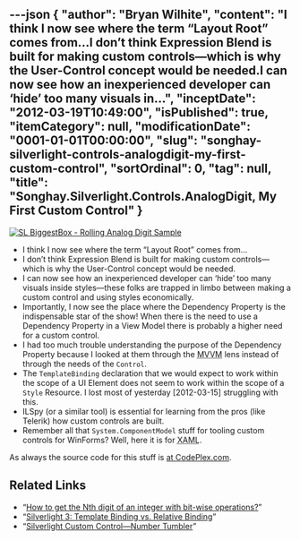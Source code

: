 ---json
{
  "author": "Bryan Wilhite",
  "content": "I think I now see where the term “Layout Root” comes from…I don’t think Expression Blend is built for making custom controls—which is why the User-Control concept would be needed.I can now see how an inexperienced developer can ‘hide’ too many visuals in...",
  "inceptDate": "2012-03-19T10:49:00",
  "isPublished": true,
  "itemCategory": null,
  "modificationDate": "0001-01-01T00:00:00",
  "slug": "songhay-silverlight-controls-analogdigit-my-first-custom-control",
  "sortOrdinal": 0,
  "tag": null,
  "title": "Songhay.Silverlight.Controls.AnalogDigit, My First Custom Control"
}
---

[<img alt="SL BiggestBox - Rolling Analog Digit Sample" src="http://farm8.staticflickr.com/7067/6997315441_279bb52ef1.jpg">](http://wordwalkingstick.com/silverlightbiggestbox/ "SL BiggestBox - Rolling Analog Digit Sample")

*   I think I now see where the term “Layout Root” comes from…
*   I don’t think Expression Blend is built for making custom controls—which is why the User-Control concept would be needed.
*   I can now see how an inexperienced developer can ‘hide’ too many visuals inside styles—these folks are trapped in limbo between making a custom control and using styles economically.
*   Importantly, I now see the place where the Dependency Property is the indispensable star of the show! When there is the need to use a Dependency Property in a View Model there is probably a higher need for a custom control.
*   I had too much trouble understanding the purpose of the Dependency Property because I looked at them through the <acronym title="Model">MVVM</acronym> lens instead of through the needs of the `Control`.
*   The `TemplateBinding` declaration that we would expect to work within the scope of a UI Element does not seem to work within the scope of a `Style` Resource. I lost most of yesterday [2012-03-15] struggling with this.
*   ILSpy (or a similar tool) is essential for learning from the pros (like Telerik) how custom controls are built.
*   Remember all that `System.ComponentModel` stuff for tooling custom controls for WinForms? Well, here it is for <acronym title="Extensible Application Markup Language">XAML</acronym>.

As always the source code for this stuff is [at CodePlex.com](http://slbiggestbox.codeplex.com/SourceControl/BrowseLatest).

## Related Links

*   “[How to get the Nth digit of an integer with bit-wise operations?](http://stackoverflow.com/questions/203854/how-to-get-the-nth-digit-of-an-integer-with-bit-wise-operations)”
*   “[Silverlight 3: Template Binding vs. Relative Binding](http://blogs.msdn.com/b/marlat/archive/2009/05/13/silverlight-3-template-binding-vs-relative-binding.aspx)”
*   “[Silverlight Custom Control—Number Tumbler](http://www.codeproject.com/Articles/35930/Silverlight-Custom-Control-Number-Tumbler)”
